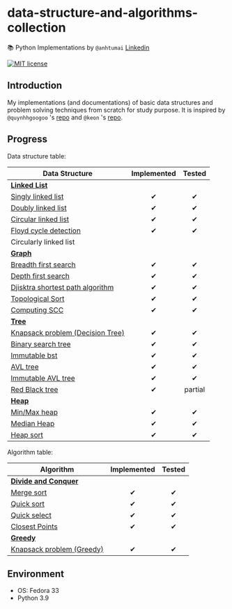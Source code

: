 # data-structure-and-algorithms-collection

📚 Python Implementations by `@anhtumai`
[Linkedin](https://www.linkedin.com/in/tu-mai-1bb32715b/)

[![MIT license](https://img.shields.io/badge/License-MIT-blue.svg)](https://opensource.org/licenses/MIT)

## Introduction

My implementations (and documentations) of basic data structures and problem solving techniques from scratch for study purpose. It is inspired by `@quynhhgoogoo` 's [repo](https://github.com/quynhhgoogoo/intro-to-data-structure-and-algorithm) and `@keon` 's [repo](https://github.com/keon/algorithms).

## Progress

Data structure table:

| Data Structure | Implemented | Tested |
|---|:---:|:---:|
| [__Linked List__](linkedlist) | | |
| [Singly linked list](linkedlist/singly_linked_list.py) | ✔ | ✔|
| [Doubly linked list](linkedlist/doubly_linked_list.py) | ✔ | ✔|
| [Circular linked list](linkedlist/circular_linked_list.py) | ✔ | ✔|
| [Floyd cycle detection](linkedlist/floyd_cycle_detection.py) | ✔ | ✔|
| Circularly linked list | | |
| [__Graph__](graph) | | |
| [Breadth first search](graph/BFS.py) | ✔ | ✔ |
| [Depth first search](graph/DFS.py) | ✔ | ✔ |
| [Djisktra shortest path algorithm](graph/Djisktra_search_with_heap.py) | ✔ | ✔ |
| [Topological Sort](graph/topological_sort.py) | ✔ | ✔ |
| [Computing SCC](graph/compute_strongly_connected_components.py) | ✔ | ✔ |
| [__Tree__](tree) | | |
| [Knapsack problem (Decision Tree)](tree/zero_one_knapsack.py) | ✔ | ✔ | 
| [Binary search tree](tree/bst.py) | ✔ | ✔ |
| [Immutable bst](tree/ImmutableBinarySearchTree.py) | ✔ | ✔ |
| [AVL tree](tree/avl.py) | ✔ | ✔ |
| [Immutable AVL tree](tree/ImmutableAVLTree.py) | ✔ | ✔ |
| [Red Black tree](tree/red_black_tree.py)| ✔ | partial |
| [__Heap__](heap) | | |
| [Min/Max heap](heap/minmax_heap.py) | ✔ | ✔ |
| [Median Heap](heap/median_heap.py) | ✔ | ✔ |
| [Heap sort](heap/heap_sort.py) | ✔ | ✔ |

Algorithm table:

| Algorithm | Implemented | Tested |
|---|:---:|:---:|
| [__Divide and Conquer__](divide_and_conquer) | | |
| [Merge sort](divide_and_conquer/merge_sort.py) | ✔ | ✔ |
| [Quick sort](divide_and_conquer/quick_sort.py) | ✔ | ✔ |
| [Quick select](divide_and_conquer/quick_select.py) | ✔ | ✔ |
| [Closest Points](divide_and_conquer/closest_points.py) | ✔ | ✔ |
| [__Greedy__](greedy) | | |
| [Knapsack problem (Greedy)](greedy/zero_one_knapsack.py) | ✔ | ✔ |

## Environment

- OS: Fedora 33
- Python 3.9
